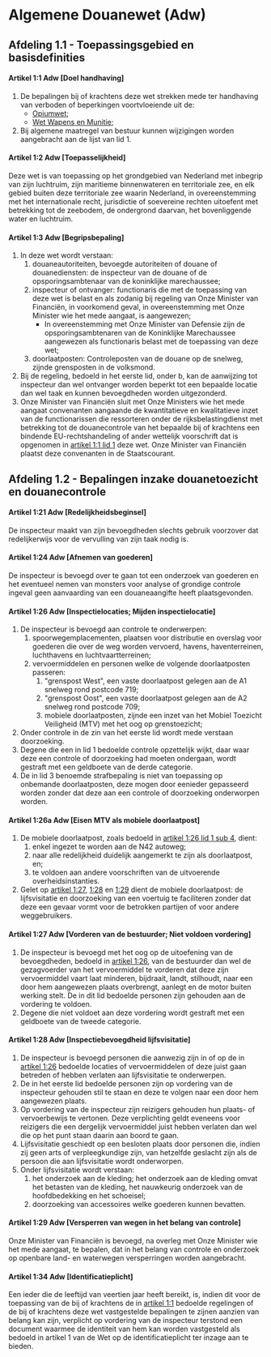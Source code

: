 # Algemene Douanewet (Adw)

## Afdeling 1.1 - Toepassingsgebied en basisdefinities

#### Artikel 1:1 Adw [Doel handhaving]

1. De bepalingen bij of krachtens deze wet strekken mede ter handhaving van verboden of beperkingen voortvloeiende uit de:
    - [Opiumwet](./opiumwet.md);
    - [Wet Wapens en Munitie](./wet-wapens-en-munitie.md);
2. Bij algemene maatregel van bestuur kunnen wijzigingen worden aangebracht aan de lijst van lid 1.

#### Artikel 1:2 Adw [Toepasselijkheid]

Deze wet is van toepassing op het grondgebied van Nederland met inbegrip van zijn luchtruim, zijn maritieme binnenwateren en territoriale zee, en elk gebied buiten deze territoriale zee waarin Nederland, in overeenstemming met het internationale recht, jurisdictie of soevereine rechten uitoefent met betrekking tot de zeebodem, de ondergrond daarvan, het bovenliggende water en luchtruim.

#### Artikel 1:3 Adw [Begripsbepaling]

1. In deze wet wordt verstaan:
    1. douaneautoriteiten, bevoegde autoriteiten of douane of douanediensten: de inspecteur van de douane of de opsporingsambtenaar van de koninklijke marechaussee;
    2. inspecteur of ontvanger: functionaris die met de toepassing van deze wet is belast en als zodanig bij regeling van Onze Minister van Financiën, in voorkomend geval, in overeenstemming met Onze Minister wie het mede aangaat, is aangewezen;
        - In overeenstemming met Onze Minister van Defensie zijn de opsporingsambtenaren van de Koninklijke Marechaussee aangewezen als functionaris belast met de toepassing van deze wet;
    3. doorlaatposten: Controleposten van de douane op de snelweg, zijnde grensposten in de volksmond.
2. Bij de regeling, bedoeld in het eerste lid, onder b, kan de aanwijzing tot inspecteur dan wel ontvanger worden beperkt tot een bepaalde locatie dan wel taak en kunnen bevoegdheden worden uitgezonderd.
3. Onze Minister van Financiën sluit met Onze Ministers wie het mede aangaat convenanten aangaande de kwantitatieve en kwalitatieve inzet van de functionarissen die ressorteren onder de rijksbelastingdienst met betrekking tot de douanecontrole van het bepaalde bij of krachtens een bindende EU-rechtshandeling of ander wettelijk voorschrift dat is opgenomen in [artikel 1:1 lid 1](#artikel-11-adw-algemene-bepalingen) deze wet. Onze Minister van Financiën plaatst deze convenanten in de Staatscourant.

## Afdeling 1.2 - Bepalingen inzake douanetoezicht en douanecontrole

#### Artikel 1:21 Adw [Redelijkheidsbeginsel]

De inspecteur maakt van zijn bevoegdheden slechts gebruik voorzover dat redelijkerwijs voor de vervulling van zijn taak nodig is.

#### Artikel 1:24 Adw [Afnemen van goederen]

De inspecteur is bevoegd over te gaan tot een onderzoek van goederen en het eventueel nemen van monsters voor analyse of grondige controle ingeval geen aanvaarding van een douaneaangifte heeft plaatsgevonden.

#### Artikel 1:26 Adw [Inspectielocaties; Mijden inspectielocatie]

1. De inspecteur is bevoegd aan controle te onderwerpen:
    1. spoorwegemplacementen, plaatsen voor distributie en overslag voor goederen die over de weg worden vervoerd, havens, haventerreinen, luchthavens en luchtvaartterreinen;
    2. vervoermiddelen en personen welke de volgende doorlaatposten passeren:
        1. "grenspost West", een vaste doorlaatpost gelegen aan de A1 snelweg rond postcode 719;
        2. "grenspost Oost", een vaste doorlaatpost gelegen aan de A2 snelweg rond postcode 709;
        3. mobiele doorlaatposten, zijnde een inzet van het Mobiel Toezicht Veiligheid (MTV) met het oog op grenstoezicht;
2. Onder controle in de zin van het eerste lid wordt mede verstaan doorzoeking.
3. Degene die een in lid 1 bedoelde controle opzettelijk wijkt, daar waar deze een controle of doorzoeking had moeten ondergaan, wordt gestraft met een geldboete van de derde categorie.
4. De in lid 3 benoemde strafbepaling is niet van toepassing op onbemande doorlaatposten, deze mogen door eenieder gepasseerd worden zonder dat deze aan een controle of doorzoeking onderworpen worden.

#### Artikel 1:26a Adw [Eisen MTV als mobiele doorlaatpost]

1. De mobiele doorlaatpost, zoals bedoeld in [artikel 1:26 lid 1 sub 4](#artikel-126-adw-inspectielocaties), dient:
    1. enkel ingezet te worden aan de N42 autoweg;
    2. naar alle redelijkheid duidelijk aangemerkt te zijn als doorlaatpost, en;
    3. te voldoen aan andere voorschriften van de uitvoerende overheidsinstanties.
2. Gelet op [artikel 1:27](#artikel-127-adw-vorderen-van-de-bestuurder), [1:28](#artikel-128-adw-inspectiebevoegdheid-lijfsvisitatie) en [1:29](#artikel-129-adw-versperren-van-wegen-in-het-belang-van-controle) dient de mobiele doorlaatpost: de lijfsvisitatie en doorzoeking van een voertuig te faciliteren zonder dat deze een gevaar vormt voor de betrokken partijen of voor andere weggebruikers.

#### Artikel 1:27 Adw [Vorderen van de bestuurder; Niet voldoen vordering]

1. De inspecteur is bevoegd met het oog op de uitoefening van de bevoegdheden, bedoeld in [artikel 1:26](#artikel-126-adw-inspectielocaties), van de bestuurder dan wel de gezagvoerder van het vervoermiddel te vorderen dat deze zijn vervoermiddel vaart laat minderen, bijdraait, landt, stilhoudt, naar een door hem aangewezen plaats overbrengt, aanlegt en de motor buiten werking stelt. De in dit lid bedoelde personen zijn gehouden aan de vordering te voldoen.
2. Degene die niet voldoet aan deze vordering wordt gestraft met een geldboete van de tweede categorie.

#### Artikel 1:28 Adw [Inspectiebevoegdheid lijfsvisitatie]

1. De inspecteur is bevoegd personen die aanwezig zijn in of op de in [artikel 1:26](#artikel-126-adw-inspectielocaties) bedoelde locaties of vervoermiddelen of deze juist gaan betreden of hebben verlaten aan lijfsvisitatie te onderwerpen.
2. De in het eerste lid bedoelde personen zijn op vordering van de inspecteur gehouden stil te staan en deze te volgen naar een door hem aangewezen plaats.
3. Op vordering van de inspecteur zijn reizigers gehouden hun plaats- of vervoerbewijs te vertonen. Deze verplichting geldt eveneens voor reizigers die een dergelijk vervoermiddel juist hebben verlaten dan wel die op het punt staan daarin aan boord te gaan.
4. Lijfsvisitatie geschiedt op een besloten plaats door personen die, indien zij geen arts of verpleegkundige zijn, van hetzelfde geslacht zijn als de persoon die aan lijfsvisitatie wordt onderworpen.
5. Onder lijfsvisitatie wordt verstaan:
    1. het onderzoek aan de kleding; het onderzoek aan de kleding omvat het betasten van de kleding, het nauwkeurig onderzoek van de hoofdbedekking en het schoeisel;
    2. doorzoeking van accessoires welke goederen kunnen bevatten.

#### Artikel 1:29 Adw [Versperren van wegen in het belang van controle]

Onze Minister van Financiën is bevoegd, na overleg met Onze Minister wie het mede aangaat, te bepalen, dat in het belang van controle en onderzoek op openbare land- en waterwegen versperringen worden aangebracht.

#### Artikel 1:34 Adw [Identificatieplicht]

Een ieder die de leeftijd van veertien jaar heeft bereikt, is, indien dit voor de toepassing van de bij of krachtens de in [artikel 1:1](#artikel-11-adw-doel-handhaving) bedoelde regelingen of de bij of krachtens deze wet vastgestelde bepalingen te zijnen aanzien van belang kan zijn, verplicht op vordering van de inspecteur terstond een document waarmee de identiteit van hem kan worden vastgesteld als bedoeld in artikel 1 van de Wet op de identificatieplicht ter inzage aan te bieden.
